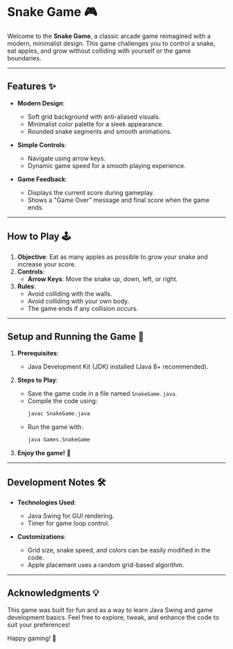 # Snake Game 🎮

Welcome to the **Snake Game**, a classic arcade game reimagined with a modern, minimalist design. This game challenges you to control a snake, eat apples, and grow without colliding with yourself or the game boundaries. 

---

## Features ✨

- **Modern Design**:
  - Soft grid background with anti-aliased visuals.
  - Minimalist color palette for a sleek appearance.
  - Rounded snake segments and smooth animations.

- **Simple Controls**:
  - Navigate using arrow keys.
  - Dynamic game speed for a smooth playing experience.

- **Game Feedback**:
  - Displays the current score during gameplay.
  - Shows a "Game Over" message and final score when the game ends.

---

## How to Play 🕹️

1. **Objective**: Eat as many apples as possible to grow your snake and increase your score.
2. **Controls**:
   - **Arrow Keys**: Move the snake up, down, left, or right.
3. **Rules**:
   - Avoid colliding with the walls.
   - Avoid colliding with your own body.
   - The game ends if any collision occurs.

---

## Setup and Running the Game 🚀

1. **Prerequisites**:
   - Java Development Kit (JDK) installed (Java 8+ recommended).

2. **Steps to Play**:
   - Save the game code in a file named `SnakeGame.java`.
   - Compile the code using:
     ```bash
     javac SnakeGame.java
     ```
   - Run the game with:
     ```bash
     java Games.SnakeGame
     ```

3. **Enjoy the game!** 🎉

---

## Development Notes 🛠️

- **Technologies Used**:
  - Java Swing for GUI rendering.
  - Timer for game loop control.

- **Customizations**:
  - Grid size, snake speed, and colors can be easily modified in the code.
  - Apple placement uses a random grid-based algorithm.

---

## Acknowledgments 💡

This game was built for fun and as a way to learn Java Swing and game development basics. Feel free to explore, tweak, and enhance the code to suit your preferences!

Happy gaming! 🐍
